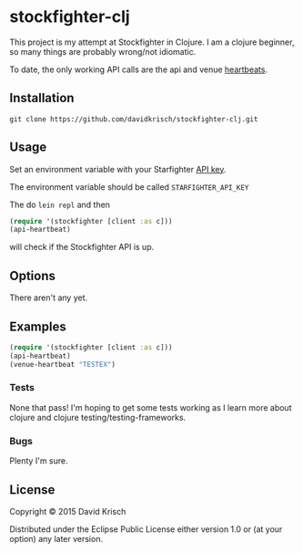 # stockfighter-clj

This project is my attempt at Stockfighter in Clojure.  I am a
clojure beginner, so many things are probably wrong/not idiomatic.

To date, the only working API calls are the api and venue
[heartbeats](https://starfighter.readme.io/docs/heartbeat).

## Installation

`git clone https://github.com/davidkrisch/stockfighter-clj.git`

## Usage

Set an environment variable with your Starfighter
[API key](https://www.stockfighter.io/ui/api_keys).

The environment variable should be called `STARFIGHTER_API_KEY`

The do `lein repl` and then

```clojure
(require '(stockfighter [client :as c]))
(api-heartbeat)
```

will check if the Stockfighter API is up.

## Options

There aren't any yet.

## Examples

```clojure
(require '(stockfighter [client :as c]))
(api-heartbeat)
(venue-heartbeat "TESTEX")
```

### Tests

None that pass!  I'm hoping to get some tests working as I learn more about
clojure and clojure testing/testing-frameworks.

### Bugs

Plenty I'm sure.


## License

Copyright © 2015 David Krisch

Distributed under the Eclipse Public License either version 1.0 or (at
your option) any later version.
